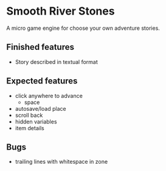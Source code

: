 
# Smooth River Stones

A micro game engine for choose your own adventure stories.

## Finished features

- Story described in textual format

## Expected features

- click anywhere to advance
    - space
- autosave/load place 
- scroll back 
- hidden variables
- item details

## Bugs

- trailing lines with whitespace in zone